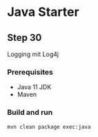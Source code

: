 # Java Starter #

## Step 30

Logging mit Log4j

### Prerequisites
- Java 11 JDK
- Maven

### Build and run

```shell
mvn clean package exec:java
```
